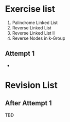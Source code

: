 # Exercise list
1. Palindrome Linked List
2. Reverse Linked List
3. Reverse Linked List II
4. Reverse Nodes in k-Group

## Attempt 1
*

# Revision List
## After Attempt 1
TBD